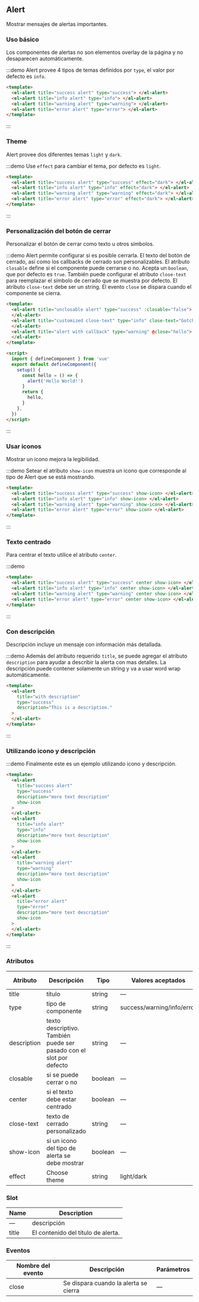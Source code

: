 ## Alert

Mostrar mensajes de alertas importantes.

### Uso básico

Los componentes de alertas no son elementos overlay de la página y no desaparecen automáticamente.

:::demo Alert provee 4 tipos de temas definidos por `type`, el valor por defecto es `info`.

```html
<template>
  <el-alert title="success alert" type="success"> </el-alert>
  <el-alert title="info alert" type="info"> </el-alert>
  <el-alert title="warning alert" type="warning"> </el-alert>
  <el-alert title="error alert" type="error"> </el-alert>
</template>
```

:::

### Theme

Alert provee dos diferentes temas `light` y `dark`.

:::demo Use `effect` para cambiar el tema, por defecto es `light`.

```html
<template>
  <el-alert title="success alert" type="success" effect="dark"> </el-alert>
  <el-alert title="info alert" type="info" effect="dark"> </el-alert>
  <el-alert title="warning alert" type="warning" effect="dark"> </el-alert>
  <el-alert title="error alert" type="error" effect="dark"> </el-alert>
</template>
```

:::

### Personalización del botón de cerrar

Personalizar el botón de cerrar como texto u otros símbolos.

:::demo Alert permite configurar si es posible cerrarla. El texto del botón de cerrado, así como los callbacks de cerrado son personalizables. El atributo `closable` define si el componente puede cerrarse o no. Acepta un `boolean`, que por defecto es `true`. También puede configurar el atributo `close-text` para reemplazar el símbolo de cerrado que se muestra por defecto. El atributo `close-text` debe ser un string. El evento `close` se dispara cuando el componente se cierra.

```html
<template>
  <el-alert title="unclosable alert" type="success" :closable="false">
  </el-alert>
  <el-alert title="customized close-text" type="info" close-text="Gotcha">
  </el-alert>
  <el-alert title="alert with callback" type="warning" @close="hello">
  </el-alert>
</template>

<script>
  import { defineComponent } from 'vue'
  export default defineComponent({
    setup() {
      const hello = () => {
        alert('Hello World!')
      }
      return {
        hello,
      }
    },
  })
</script>
```

:::

### Usar iconos

Mostrar un icono mejora la legibilidad.

:::demo Setear el atributo `show-icon` muestra un icono que corresponde al tipo de Alert que se está mostrando.

```html
<template>
  <el-alert title="success alert" type="success" show-icon> </el-alert>
  <el-alert title="info alert" type="info" show-icon> </el-alert>
  <el-alert title="warning alert" type="warning" show-icon> </el-alert>
  <el-alert title="error alert" type="error" show-icon> </el-alert>
</template>
```

:::

### Texto centrado

Para centrar el texto utilice el atributo `center`.

:::demo

```html
<template>
  <el-alert title="success alert" type="success" center show-icon> </el-alert>
  <el-alert title="info alert" type="info" center show-icon> </el-alert>
  <el-alert title="warning alert" type="warning" center show-icon> </el-alert>
  <el-alert title="error alert" type="error" center show-icon> </el-alert>
</template>
```

:::

### Con descripción

Descripción incluye un mensaje con información más detallada.

:::demo Además del atributo requerido `title`, se puede agregar el atributo `description` para ayudar a describir la alerta con mas detalles. La descripción puede contener solamente un string y va a usar word wrap automáticamente.

```html
<template>
  <el-alert
    title="with description"
    type="success"
    description="This is a description."
  >
  </el-alert>
</template>
```

:::

### Utilizando icono y descripción

:::demo Finalmente este es un ejemplo utilizando icono y descripción.

```html
<template>
  <el-alert
    title="success alert"
    type="success"
    description="more text description"
    show-icon
  >
  </el-alert>
  <el-alert
    title="info alert"
    type="info"
    description="more text description"
    show-icon
  >
  </el-alert>
  <el-alert
    title="warning alert"
    type="warning"
    description="more text description"
    show-icon
  >
  </el-alert>
  <el-alert
    title="error alert"
    type="error"
    description="more text description"
    show-icon
  >
  </el-alert>
</template>
```

:::

### Atributos

| Atributo    | Descripción                                                         | Tipo    | Valores aceptados          | Por defecto |
| ----------- | ------------------------------------------------------------------- | ------- | -------------------------- | ----------- |
| title       | título                                                              | string  | —                          | —           |
| type        | tipo de componente                                                  | string  | success/warning/info/error | info        |
| description | texto descriptivo. También puede ser pasado con el slot por defecto | string  | —                          | —           |
| closable    | si se puede cerrar o no                                             | boolean | —                          | true        |
| center      | si el texto debe estar centrado                                     | boolean | —                          | false       |
| close-text  | texto de cerrado personalizado                                      | string  | —                          | —           |
| show-icon   | si un icono del tipo de alerta se debe mostrar                      | boolean | —                          | false       |
| effect      | Choose theme                                                        | string  | light/dark                 | light       |

### Slot

| Name  | Description                        |
| ----- | ---------------------------------- |
| —     | descripción                        |
| title | El contenido del título de alerta. |

### Eventos

| Nombre del evento | Descripción                           | Parámetros |
| ----------------- | ------------------------------------- | ---------- |
| close             | Se dispara cuando la alerta se cierra | —          |
